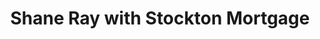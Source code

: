 ---
title: "Shane Ray with Stockton Mortgage"
url: /moody/shane-ray-with-stockton-mortgage/
shop: pawnbroker
---